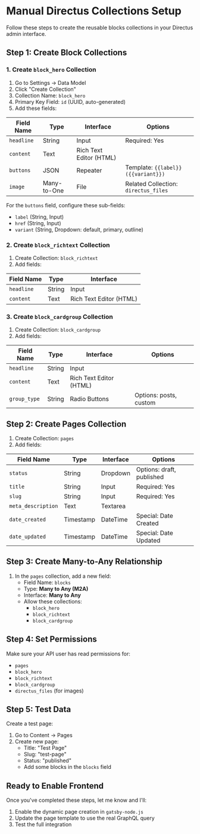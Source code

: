 # Manual Directus Collections Setup

Follow these steps to create the reusable blocks collections in your Directus admin interface.

## Step 1: Create Block Collections

### 1. Create `block_hero` Collection

1. Go to Settings → Data Model
2. Click "Create Collection"
3. Collection Name: `block_hero`
4. Primary Key Field: `id` (UUID, auto-generated)
5. Add these fields:

| Field Name | Type | Interface | Options |
|------------|------|-----------|---------|
| `headline` | String | Input | Required: Yes |
| `content` | Text | Rich Text Editor (HTML) | |
| `buttons` | JSON | Repeater | Template: `{{label}} ({{variant}})` |
| `image` | Many-to-One | File | Related Collection: `directus_files` |

For the `buttons` field, configure these sub-fields:
- `label` (String, Input)
- `href` (String, Input) 
- `variant` (String, Dropdown: default, primary, outline)

### 2. Create `block_richtext` Collection

1. Create Collection: `block_richtext`
2. Add fields:

| Field Name | Type | Interface |
|------------|------|-----------|
| `headline` | String | Input |
| `content` | Text | Rich Text Editor (HTML) |

### 3. Create `block_cardgroup` Collection

1. Create Collection: `block_cardgroup`
2. Add fields:

| Field Name | Type | Interface | Options |
|------------|------|-----------|---------|
| `headline` | String | Input | |
| `content` | Text | Rich Text Editor (HTML) | |
| `group_type` | String | Radio Buttons | Options: posts, custom |

## Step 2: Create Pages Collection

1. Create Collection: `pages`
2. Add fields:

| Field Name | Type | Interface | Options |
|------------|------|-----------|---------|
| `status` | String | Dropdown | Options: draft, published |
| `title` | String | Input | Required: Yes |
| `slug` | String | Input | Required: Yes |
| `meta_description` | Text | Textarea | |
| `date_created` | Timestamp | DateTime | Special: Date Created |
| `date_updated` | Timestamp | DateTime | Special: Date Updated |

## Step 3: Create Many-to-Any Relationship

1. In the `pages` collection, add a new field:
   - Field Name: `blocks`
   - Type: **Many to Any (M2A)**
   - Interface: **Many to Any**
   - Allow these collections:
     - `block_hero`
     - `block_richtext` 
     - `block_cardgroup`

## Step 4: Set Permissions

Make sure your API user has read permissions for:
- `pages`
- `block_hero`
- `block_richtext`
- `block_cardgroup`
- `directus_files` (for images)

## Step 5: Test Data

Create a test page:
1. Go to Content → Pages
2. Create new page:
   - Title: "Test Page"
   - Slug: "test-page"
   - Status: "published"
   - Add some blocks in the `blocks` field

## Ready to Enable Frontend

Once you've completed these steps, let me know and I'll:
1. Enable the dynamic page creation in `gatsby-node.js`
2. Update the page template to use the real GraphQL query
3. Test the full integration
